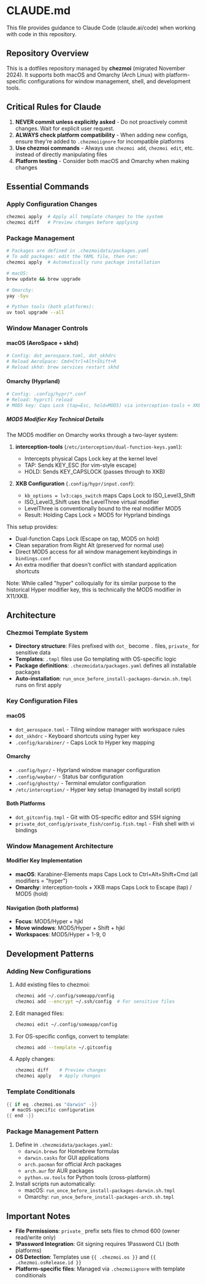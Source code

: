 # CLAUDE.md

This file provides guidance to Claude Code (claude.ai/code) when working with code in this repository.

## Repository Overview

This is a dotfiles repository managed by **chezmoi** (migrated November 2024). It supports both macOS and Omarchy (Arch Linux) with platform-specific configurations for window management, shell, and development tools.

## Critical Rules for Claude

1. **NEVER commit unless explicitly asked** - Do not proactively commit changes. Wait for explicit user request.
2. **ALWAYS check platform compatibility** - When adding new configs, ensure they're added to `.chezmoiignore` for incompatible platforms
3. **Use chezmoi commands** - Always use `chezmoi add`, `chezmoi edit`, etc. instead of directly manipulating files
4. **Platform testing** - Consider both macOS and Omarchy when making changes

## Essential Commands

### Apply Configuration Changes
```bash
chezmoi apply  # Apply all template changes to the system
chezmoi diff   # Preview changes before applying
```

### Package Management
```bash
# Packages are defined in .chezmoidata/packages.yaml
# To add packages: edit the YAML file, then run:
chezmoi apply  # Automatically runs package installation

# macOS:
brew update && brew upgrade

# Omarchy:
yay -Syu

# Python tools (both platforms):
uv tool upgrade --all
```

### Window Manager Controls

#### macOS (AeroSpace + skhd)
```bash
# Config: dot_aerospace.toml, dot_skhdrc
# Reload AeroSpace: Cmd+Ctrl+Alt+Shift+R
# Reload skhd: brew services restart skhd
```

#### Omarchy (Hyprland)
```bash
# Config: .config/hypr/*.conf
# Reload: hyprctl reload
# MOD5 key: Caps Lock (tap=Esc, hold=MOD5) via interception-tools + XKB
```

##### MOD5 Modifier Key Technical Details
The MOD5 modifier on Omarchy works through a two-layer system:

1. **interception-tools** (`/etc/interception/dual-function-keys.yaml`):
   - Intercepts physical Caps Lock key at the kernel level
   - TAP: Sends KEY_ESC (for vim-style escape)
   - HOLD: Sends KEY_CAPSLOCK (passes through to XKB)

2. **XKB Configuration** (`.config/hypr/input.conf`):
   - `kb_options = lv3:caps_switch` maps Caps Lock to ISO_Level3_Shift
   - ISO_Level3_Shift uses the LevelThree virtual modifier
   - LevelThree is conventionally bound to the real modifier MOD5
   - Result: Holding Caps Lock = MOD5 for Hyprland bindings

This setup provides:
- Dual-function Caps Lock (Escape on tap, MOD5 on hold)
- Clean separation from Right Alt (preserved for normal use)
- Direct MOD5 access for all window management keybindings in `bindings.conf`
- An extra modifier that doesn't conflict with standard application shortcuts

Note: While called "hyper" colloquially for its similar purpose to the historical Hyper modifier key, this is technically the MOD5 modifier in X11/XKB.

## Architecture

### Chezmoi Template System
- **Directory structure**: Files prefixed with `dot_` become `.` files, `private_` for sensitive data
- **Templates**: `.tmpl` files use Go templating with OS-specific logic
- **Package definitions**: `.chezmoidata/packages.yaml` defines all installable packages
- **Auto-installation**: `run_once_before_install-packages-darwin.sh.tmpl` runs on first apply

### Key Configuration Files

#### macOS
- `dot_aerospace.toml` - Tiling window manager with workspace rules
- `dot_skhdrc` - Keyboard shortcuts using hyper key
- `.config/karabiner/` - Caps Lock to Hyper key mapping

#### Omarchy
- `.config/hypr/` - Hyprland window manager configuration
- `.config/waybar/` - Status bar configuration
- `.config/ghostty/` - Terminal emulator configuration
- `/etc/interception/` - Hyper key setup (managed by install script)

#### Both Platforms
- `dot_gitconfig.tmpl` - Git with OS-specific editor and SSH signing
- `private_dot_config/private_fish/config.fish.tmpl` - Fish shell with vi bindings

### Window Management Architecture

#### Modifier Key Implementation
- **macOS**: Karabiner-Elements maps Caps Lock to Ctrl+Alt+Shift+Cmd (all modifiers = "hyper")
- **Omarchy**: interception-tools + XKB maps Caps Lock to Escape (tap) / MOD5 (hold)

#### Navigation (both platforms)
- **Focus**: MOD5/Hyper + hjkl
- **Move windows**: MOD5/Hyper + Shift + hjkl
- **Workspaces**: MOD5/Hyper + 1-9, 0

## Development Patterns

### Adding New Configurations
1. Add existing files to chezmoi:
   ```bash
   chezmoi add ~/.config/someapp/config
   chezmoi add --encrypt ~/.ssh/config  # For sensitive files
   ```
2. Edit managed files:
   ```bash
   chezmoi edit ~/.config/someapp/config
   ```
3. For OS-specific configs, convert to template:
   ```bash
   chezmoi add --template ~/.gitconfig
   ```
4. Apply changes:
   ```bash
   chezmoi diff    # Preview changes
   chezmoi apply   # Apply changes
   ```

### Template Conditionals
```go
{{ if eq .chezmoi.os "darwin" -}}
  # macOS-specific configuration
{{ end -}}
```

### Package Management Pattern
1. Define in `.chezmoidata/packages.yaml`:
   - `darwin.brews` for Homebrew formulas
   - `darwin.casks` for GUI applications
   - `arch.pacman` for official Arch packages
   - `arch.aur` for AUR packages
   - `python.uv.tools` for Python tools (cross-platform)
2. Install scripts run automatically:
   - macOS: `run_once_before_install-packages-darwin.sh.tmpl`
   - Omarchy: `run_once_before_install-packages-arch.sh.tmpl`

## Important Notes

- **File Permissions**: `private_` prefix sets files to chmod 600 (owner read/write only)
- **1Password Integration**: Git signing requires 1Password CLI (both platforms)
- **OS Detection**: Templates use `{{ .chezmoi.os }}` and `{{ .chezmoi.osRelease.id }}`
- **Platform-specific files**: Managed via `.chezmoiignore` with template conditionals
